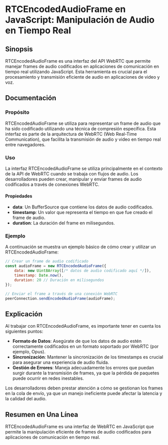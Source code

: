 <!--
Meta Description: # RTCEncodedAudioFrame en JavaScript: Manipulación de Audio en Tiempo Real ## Sinopsis RTCEncodedAudioFrame es una interfaz del API WebRTC que permite...
Meta Keywords: audio, que, rtcencodedaudioframe, los, webrtc
-->

# RTCEncodedAudioFrame en JavaScript: Manipulación de Audio en Tiempo Real

## Sinopsis
RTCEncodedAudioFrame es una interfaz del API WebRTC que permite manejar frames de audio codificados en aplicaciones de comunicación en tiempo real utilizando JavaScript. Esta herramienta es crucial para el procesamiento y transmisión eficiente de audio en aplicaciones de video y voz.

## Documentación

### Propósito
RTCEncodedAudioFrame se utiliza para representar un frame de audio que ha sido codificado utilizando una técnica de compresión específica. Esta interfaz es parte de la arquitectura de WebRTC (Web Real-Time Communication), que facilita la transmisión de audio y video en tiempo real entre navegadores.

### Uso
La interfaz RTCEncodedAudioFrame se utiliza principalmente en el contexto de la API de WebRTC cuando se trabaja con flujos de audio. Los desarrolladores pueden crear, manipular y enviar frames de audio codificados a través de conexiones WebRTC.

#### Propiedades
- **data**: Un BufferSource que contiene los datos de audio codificados.
- **timestamp**: Un valor que representa el tiempo en que fue creado el frame de audio.
- **duration**: La duración del frame en milisegundos.

### Ejemplo
A continuación se muestra un ejemplo básico de cómo crear y utilizar un RTCEncodedAudioFrame:

```javascript
// Crear un frame de audio codificado
const audioFrame = new RTCEncodedAudioFrame({
    data: new Uint8Array([/* datos de audio codificado aquí */]),
    timestamp: Date.now(),
    duration: 20 // Duración en milisegundos
});

// Enviar el frame a través de una conexión WebRTC
peerConnection.sendEncodedAudioFrame(audioFrame);
```

## Explicación
Al trabajar con RTCEncodedAudioFrame, es importante tener en cuenta los siguientes puntos:

- **Formato de Datos**: Asegúrate de que los datos de audio estén correctamente codificados en un formato soportado por WebRTC (por ejemplo, Opus).
- **Sincronización**: Mantener la sincronización de los timestamps es crucial para asegurar una experiencia de audio fluida.
- **Gestión de Errores**: Maneja adecuadamente los errores que puedan surgir durante la transmisión de frames, ya que la pérdida de paquetes puede ocurrir en redes inestables.
  
Los desarrolladores deben prestar atención a cómo se gestionan los frames en la cola de envío, ya que un manejo ineficiente puede afectar la latencia y la calidad del audio.

## Resumen en Una Línea
RTCEncodedAudioFrame es una interfaz de WebRTC en JavaScript que permite la manipulación eficiente de frames de audio codificados para aplicaciones de comunicación en tiempo real.